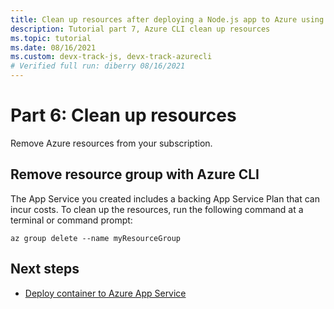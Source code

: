 ```yaml
---
title: Clean up resources after deploying a Node.js app to Azure using the Azure CLI
description: Tutorial part 7, Azure CLI clean up resources
ms.topic: tutorial
ms.date: 08/16/2021
ms.custom: devx-track-js, devx-track-azurecli
# Verified full run: diberry 08/16/2021
---
```


# Part 6: Clean up resources

Remove Azure resources from your subscription. 

## Remove resource group with Azure CLI

The App Service you created includes a backing App Service Plan that can incur costs. To clean up the resources, run the following command at a terminal or command prompt:

```azurecli
az group delete --name myResourceGroup
```

## Next steps

* [Deploy container to Azure App Service](../tutorial-vscode-docker-node/tutorial-vscode-docker-node-01.md)
